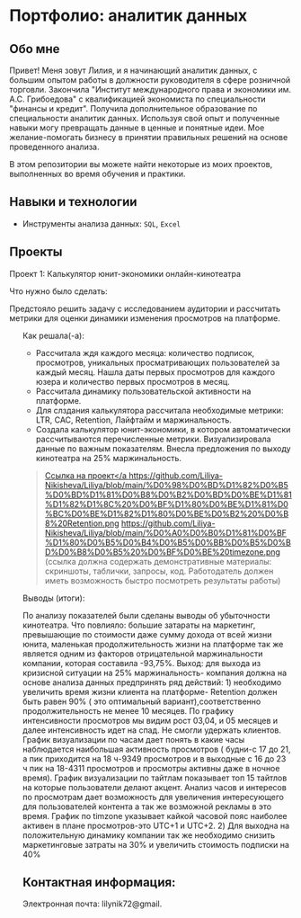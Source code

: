 # Портфолио: аналитик данных

## Обо мне 
Привет! Меня зовут Лилия, и я начинающий аналитик данных, с большим опытом работы в должности руководителя в сфере розничной торговли. Закончила "Институт международного права и экономики им. А.С. Грибоедова" с квалификацией экономиста по специальности "финансы и кредит". Получила дополнительное образование по специальности аналитик данных. Используя свой опыт и полученные навыки могу превращать данные в ценные и понятные идеи. 
Мое желание-помогать бизнесу в принятии правильных решений на основе проведенного анализа.

В этом репозитории вы можете найти некоторые из моих проектов, выполненных во время обучения и практики.
<br>

## Навыки и технологии
- Инструменты анализа данных: ``SQL``, ``Excel``

## Проекты

<p> Проект 1: Калькулятор юнит-экономики онлайн-кинотеатра</p>
<p>Что нужно было сделать:<p>
  Предстояло решить задачу с исследованием аудитории и расcчитать метрики для оценки динамики изменения просмотров на платформе. 
<ol  
<p>Как решала(-а): 
  
  * Рассчитала ждя каждого месяца: количество подписок, просмотров, уникальных просматривающих пользователей за каждый месяц.
     Нашла даты первых просмотров для каждого юзера и количество первых просмотров в месяц.
  * Рассчитала динамику пользовательской активности на платформе.
  * Для слздания калькулятора рассчитала необходимые метрики: LTR, CAC, Retention, Лайфтайм и маржинальность.
  * Создала калькулятор юнит-экономики, в котором автоматически рассчитываются перечисленные метрики. Визуализировала данные
     по важным показателям. Внесла предложения по выходу кинотеатра на 25% маржинальность.
  
> <a href="https://github.com/Liliya-Nikisheva/Liliya/commit/f4d7dc3a4179954b6ffa6d65078e4acaa9c3b691">Ссылка на проект</a
  https://github.com/Liliya-Nikisheva/Liliya/blob/main/%D0%98%D0%BD%D1%82%D0%B5%D0%BD%D1%81%D0%B8%D0%B2%D0%BD%D0%BE%D1%81%D1%82%D1%8C%20%D0%BF%D1%80%D0%BE%D1%81%D0%BC%D0%BE%D1%82%D1%80%D0%BE%D0%B2%20%D0%B8%20Retention.png
  https://github.com/Liliya-Nikisheva/Liliya/blob/main/%D0%A0%D0%B0%D1%81%D0%BF%D1%80%D0%B5%D0%B4%D0%B5%D0%BB%D0%B5%D0%BD%D0%B8%D0%B5%20%D0%BF%D0%BE%20timezone.png
 (ссылка должна содержать демонстративные материалы: скриншоты, таблички, запросы, код. Работодатель должен иметь возможность быстро посмотреть результаты работы)
 
 <p>Выводы (итоги):<p> 
                                                                                                                                                      По анализу показателей были сделаны выводы об убыточности кинотеатра.
Что повлияло: большие затараты на маркетинг, превышающие по стоимости даже сумму дохода от всей жизни юнита, маленькая продолжительность жизни на платформе так же является одним из факторов отрицательной маржинальности компании, которая составила -93,75%. Выход: для выхода из кризисной ситуации на 25% маржинальность- компания должна на основе анализа данных предпринять ряд  действий: 1) необходимо увеличить время жизни клиента на платформе- Retention должен быть равен 90% ( это оптимальный вариант),соответственно продолжительность не менее 10 месяцев. По графику интенсивности просмотров мы видим рост 03,04, и 05 месяцев и далее интенсивность идет на спад. Не смогли удержать клиентов. График визуализации по часам  дает понять в какие часы наблюдается наибольшая активность просмотров (  будни-с 17 до 21, а пик приходится на 18 ч-9349 просмотров и в выходные с 16 до 23 ч пик на 18-4311 просмотров и просмотры активны даже в ночное время). График визуализации по тайтлам показывает топ 15 тайтлов на которые пользователи делают акцент. Анализ часов и интересов по просмотрам дает возможность для увеличения интересующего для пользователей контента а так же возможной рекламы в это время. График по timzone указывает кайкой часовой пояс наиболее активен в плане  просмотров-это  UTC+1 и UTC+2. 
2) Для выходна на положительную динамику компании так же необходимо снизить маркетинговые затраты на 30% и увеличить стоимость подписки на 40%	
  
## Контактная информация:
Электронная почта: lilynik72@gmail.
  
  
